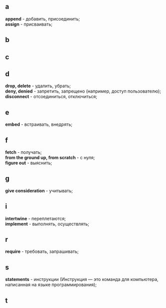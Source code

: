 ## a
**append** - добавить, присоединить;  
**assign** - присваивать;  

## b


## c


## d
**drop, delete** - удалить, убрать;  
 **deny, denied** - запретить, запрещено (например, доступ пользователю);  
**disconnect** - отсоединиться, отключиться;  

## e
**embed** - встраивать, внедрять;

## f
**fetch** - получать;  
**from the ground up, from scratch**  - с нуля;  
**figure out** - выяснить;

## g 
**give consideration** - учитывать;

## i
**intertwine** - переплетаются;  
**implement** - выполнять, осуществлять;

## r
**require** - требовать, запрашивать;

## s
**statements** - инструкции (Инструкция — это команда для компьютера, написанная на языке программирования);

## t

